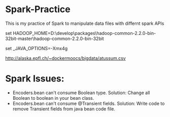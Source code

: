 # Spark-Practice
This is my practice of Spark to manipulate data files with differnt spark APIs

set HADOOP_HOME=D:\develop\packages\hadoop-common-2.2.0-bin-32bit-master\hadoop-common-2.2.0-bin-32bit

set _JAVA_OPTIONS=-Xmx4g

http://alaska.epfl.ch/~dockermoocs/bigdata/atussum.csv


# Spark Issues:
* Encoders.bean can't consume Boolean type. Solution: Change all Boolean to boolean in your bean class.
* Encoders.bean can't consume @Transient fields. Solution: Write code to remove Transient fields from java bean code file.
